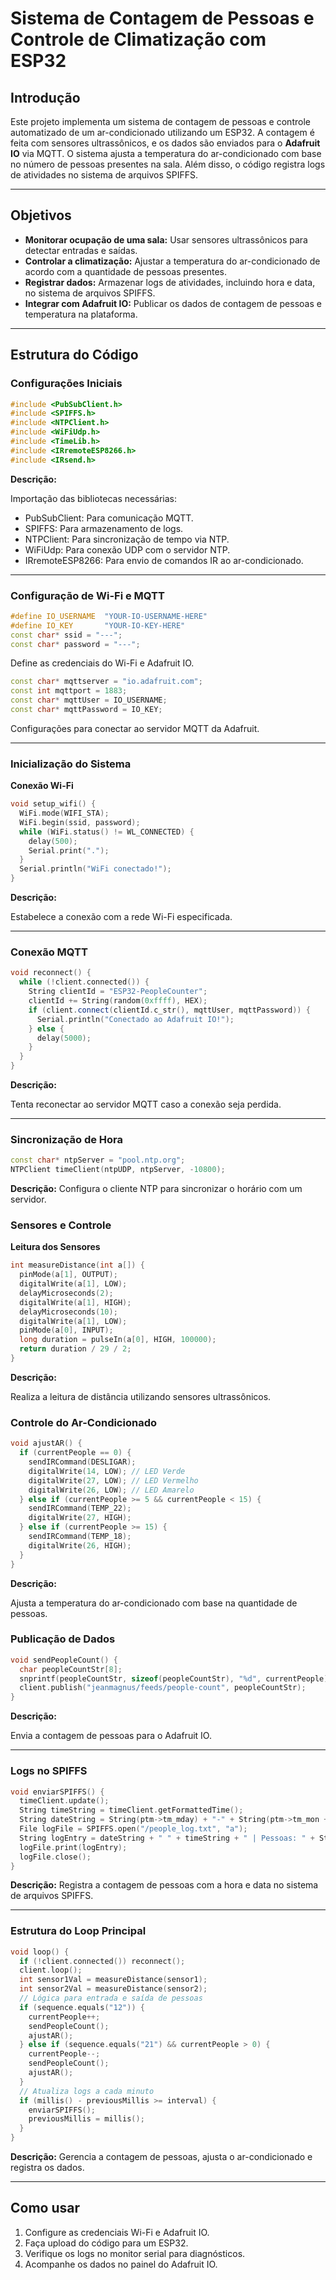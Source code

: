 # Sistema de Contagem de Pessoas e Controle de Climatização com ESP32


## Introdução
Este projeto implementa um sistema de contagem de pessoas e controle automatizado de um ar-condicionado utilizando um ESP32. A contagem é feita com sensores ultrassônicos, e os dados são enviados para o **Adafruit IO** via MQTT. O sistema ajusta a temperatura do ar-condicionado com base no número de pessoas presentes na sala. Além disso, o código registra logs de atividades no sistema de arquivos SPIFFS.


---


## Objetivos
- **Monitorar ocupação de uma sala:** Usar sensores ultrassônicos para detectar entradas e saídas.
- **Controlar a climatização:** Ajustar a temperatura do ar-condicionado de acordo com a quantidade de pessoas presentes.
- **Registrar dados:** Armazenar logs de atividades, incluindo hora e data, no sistema de arquivos SPIFFS.
- **Integrar com Adafruit IO:** Publicar os dados de contagem de pessoas e temperatura na plataforma.


---


## Estrutura do Código


### Configurações Iniciais
```cpp
#include <PubSubClient.h>
#include <SPIFFS.h>
#include <NTPClient.h>
#include <WiFiUdp.h>
#include <TimeLib.h>
#include <IRremoteESP8266.h>
#include <IRsend.h>
```
**Descrição:**


Importação das bibliotecas necessárias:


- PubSubClient: Para comunicação MQTT.
- SPIFFS: Para armazenamento de logs.
- NTPClient: Para sincronização de tempo via NTP.
- WiFiUdp: Para conexão UDP com o servidor NTP.
- IRremoteESP8266: Para envio de comandos IR ao ar-condicionado.


---
### Configuração de Wi-Fi e MQTT


```cpp
#define IO_USERNAME  "YOUR-IO-USERNAME-HERE"
#define IO_KEY       "YOUR-IO-KEY-HERE"
const char* ssid = "---";
const char* password = "---";
```
Define as credenciais do Wi-Fi e Adafruit IO.


```cpp
const char* mqttserver = "io.adafruit.com";
const int mqttport = 1883;
const char* mqttUser = IO_USERNAME;
const char* mqttPassword = IO_KEY;
```
Configurações para conectar ao servidor MQTT da Adafruit.


---


### Inicialização do Sistema


**Conexão Wi-Fi**


```cpp
void setup_wifi() {
  WiFi.mode(WIFI_STA);
  WiFi.begin(ssid, password);
  while (WiFi.status() != WL_CONNECTED) {
    delay(500);
    Serial.print(".");
  }
  Serial.println("WiFi conectado!");
}
```
**Descrição:**


Estabelece a conexão com a rede Wi-Fi especificada.


---


### Conexão MQTT


```cpp
void reconnect() {
  while (!client.connected()) {
    String clientId = "ESP32-PeopleCounter";
    clientId += String(random(0xffff), HEX);
    if (client.connect(clientId.c_str(), mqttUser, mqttPassword)) {
      Serial.println("Conectado ao Adafruit IO!");
    } else {
      delay(5000);
    }
  }
}
```
**Descrição:**


Tenta reconectar ao servidor MQTT caso a conexão seja perdida.


---


### Sincronização de Hora


```cpp
const char* ntpServer = "pool.ntp.org";
NTPClient timeClient(ntpUDP, ntpServer, -10800);


```


**Descrição:**
Configura o cliente NTP para sincronizar o horário com um servidor.




### Sensores e Controle


**Leitura dos Sensores**


```cpp
int measureDistance(int a[]) {
  pinMode(a[1], OUTPUT);
  digitalWrite(a[1], LOW);
  delayMicroseconds(2);
  digitalWrite(a[1], HIGH);
  delayMicroseconds(10);
  digitalWrite(a[1], LOW);
  pinMode(a[0], INPUT);
  long duration = pulseIn(a[0], HIGH, 100000);
  return duration / 29 / 2;
}


```
**Descrição:**


Realiza a leitura de distância utilizando sensores ultrassônicos.


### Controle do Ar-Condicionado


```cpp
void ajustAR() {
  if (currentPeople == 0) {
    sendIRCommand(DESLIGAR);
    digitalWrite(14, LOW); // LED Verde
    digitalWrite(27, LOW); // LED Vermelho
    digitalWrite(26, LOW); // LED Amarelo
  } else if (currentPeople >= 5 && currentPeople < 15) {
    sendIRCommand(TEMP_22);
    digitalWrite(27, HIGH);
  } else if (currentPeople >= 15) {
    sendIRCommand(TEMP_18);
    digitalWrite(26, HIGH);
  }
}
```
**Descrição:**


Ajusta a temperatura do ar-condicionado com base na quantidade de pessoas.


### Publicação de Dados


```cpp
void sendPeopleCount() {
  char peopleCountStr[8];
  snprintf(peopleCountStr, sizeof(peopleCountStr), "%d", currentPeople);
  client.publish("jeanmagnus/feeds/people-count", peopleCountStr);
}


```


**Descrição:**


Envia a contagem de pessoas para o Adafruit IO.


---


### Logs no SPIFFS


```cpp
void enviarSPIFFS() {
  timeClient.update();
  String timeString = timeClient.getFormattedTime();
  String dateString = String(ptm->tm_mday) + "-" + String(ptm->tm_mon + 1) + "-" + String(ptm->tm_year + 1900);
  File logFile = SPIFFS.open("/people_log.txt", "a");
  String logEntry = dateString + " " + timeString + " | Pessoas: " + String(currentPeople) + "\n";
  logFile.print(logEntry);
  logFile.close();
}


```
**Descrição:**
Registra a contagem de pessoas com a hora e data no sistema de arquivos SPIFFS.




---


### Estrutura do Loop Principal


```cpp
void loop() {
  if (!client.connected()) reconnect();
  client.loop();
  int sensor1Val = measureDistance(sensor1);
  int sensor2Val = measureDistance(sensor2);
  // Lógica para entrada e saída de pessoas
  if (sequence.equals("12")) {
    currentPeople++;
    sendPeopleCount();
    ajustAR();
  } else if (sequence.equals("21") && currentPeople > 0) {
    currentPeople--;
    sendPeopleCount();
    ajustAR();
  }
  // Atualiza logs a cada minuto
  if (millis() - previousMillis >= interval) {
    enviarSPIFFS();
    previousMillis = millis();
  }
}


```
**Descrição:**
Gerencia a contagem de pessoas, ajusta o ar-condicionado e registra os dados.


---
 
 ## Como usar

 1. Configure as credenciais Wi-Fi e Adafruit IO.
 2. Faça upload do código para um ESP32.
3. Verifique os logs no monitor serial para diagnósticos.
4. Acompanhe os dados no painel do Adafruit IO.